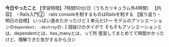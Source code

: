 **今日やったこと**
【学習時間】7時間50分/日（うちカリキュラム外4時間）
【内容】
・Rails入門②　rails consoleを制するものはRailsを制する
【振り返り・明日の目標】
いっぱい進めたかったけど１単元だけ〜
モデルのアソシエーションの`dependent: :destroy`の`:`１個抜けのタイポで
そもそもアソシエーションとは、dependentとは、has_manyとは、って所
復習してまとめてて時間かかったけど、理解できた気がするからヨシ